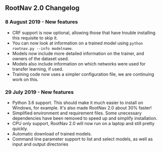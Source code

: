 ## RootNav 2.0 Changelog

### 8 August 2019 - New features
* CRF support is now optional, allowing those that have trouble installing this requisite to skip it.
* You can now look at information on a trained model using `python rootnav.py --info modelname`. 
* Models now include more detailed information on the trainer, and owners of the dataset used.
* Models also include information on which networks were used for transfer learning, if used.
* Training code now uses a simpler configuration file, we are continuing work on this.

### 29 July 2019 - New features
* Python 3.6 support. This should make it much easier to install on Windows, for example. It's also made RootNav 2.0 about 30% faster!
* Simplified environment and requirement files. Some unecessary dependencies have been removed to speed up and simplify installation.
* CPU only support, RootNav 2.0 will now run on a laptop and still pretty quickly.
* Automatic download of trained models.
* Command line parameter support to list and select models, as well as input and output directories